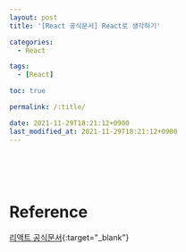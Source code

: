 ```yaml
---
layout: post
title: '[React 공식문서] React로 생각하기'

categories: 
  - React

tags: 
  - [React]

toc: true

permalink: /:title/

date: 2021-11-29T18:21:12+0900
last_modified_at: 2021-11-29T18:21:12+0900
---
```


<br>
<br>

<br>

# Reference

[리액트 공식문서](https://ko.reactjs.org/docs/introducing-jsx.html){:target="\_blank"}